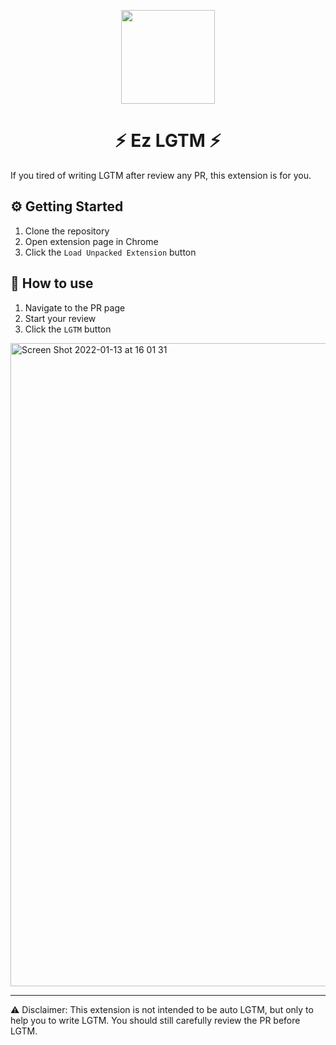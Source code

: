
<p align="middle"><img width="150px" src="https://git.linecorp.com/storage/user/6926/files/a7bdf700-7490-11ec-9395-c9b12693453f" /></p>
<h1 align="middle">⚡️ Ez LGTM ⚡️</h1>

If you tired of writing LGTM after review any PR, this extension is for you.

## ⚙️ Getting Started
1. Clone the repository
2. Open extension page in Chrome
3. Click the `Load Unpacked Extension` button

## 🎯 How to use
1. Navigate to the PR page
2. Start your review
3. Click the `LGTM` button
<img width="1029" alt="Screen Shot 2022-01-13 at 16 01 31" src="https://git.linecorp.com/storage/user/6926/files/4f83f680-748a-11ec-90b8-0f9b6e0e344d">

---
⚠️ Disclaimer: This extension is not intended to be auto LGTM, but only to help you to write LGTM. You should still carefully review the PR before LGTM.
